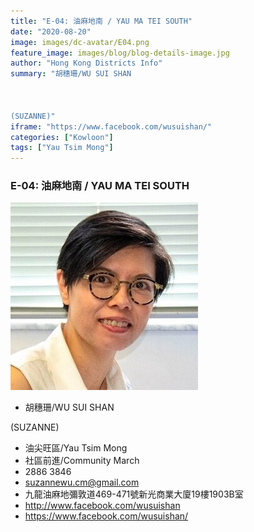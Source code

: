 ```yaml
---
title: "E-04: 油麻地南 / YAU MA TEI SOUTH"
date: "2020-08-20"
image: images/dc-avatar/E04.png
feature_image: images/blog/blog-details-image.jpg
author: "Hong Kong Districts Info"
summary: "胡穗珊/WU SUI SHAN



(SUZANNE)"
iframe: "https://www.facebook.com/wusuishan/"
categories: ["Kowloon"]
tags: ["Yau Tsim Mong"]
---
```


### E-04: 油麻地南 / YAU MA TEI SOUTH  
![](/images/dc-avatar/E04.png)  

 - 胡穗珊/WU SUI SHAN



(SUZANNE)  
 - 油尖旺區/Yau Tsim Mong  
 - 社區前進/Community March  
 - 2886 3846  
 - suzannewu.cm@gmail.com  
 - 九龍油麻地彌敦道469-471號新光商業大廈19樓1903B室  
 - http://www.facebook.com/wusuishan  
 - https://www.facebook.com/wusuishan/
